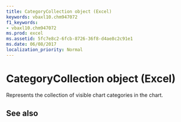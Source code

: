 ```yaml
---
title: CategoryCollection object (Excel)
keywords: vbaxl10.chm947072
f1_keywords:
- vbaxl10.chm947072
ms.prod: excel
ms.assetid: 5fc7e8c2-6fcb-8726-36f8-d4ae8c2c91e1
ms.date: 06/08/2017
localization_priority: Normal
---
```



# CategoryCollection object (Excel)

Represents the collection of visible chart categories in the chart.


## See also



